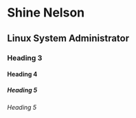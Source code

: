 # Shine Nelson
## Linux System Administrator

### Heading 3
#### Heading 4
##### Heading 5
###### Heading 5
